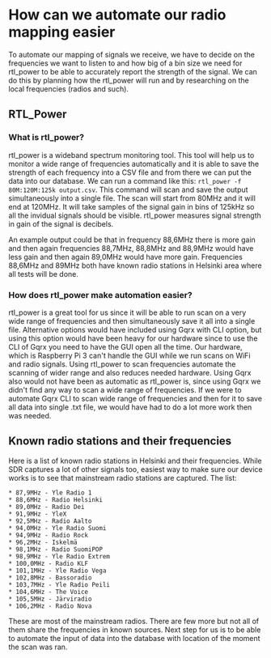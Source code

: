 # How can we automate our radio mapping easier

To automate our mapping of signals we receive, we have to decide on the frequencies we want to listen to and how big of a bin size we need for rtl_power to be able to accurately report the strength of the signal. We can do this by planning how the rtl_power will run and by researching on the local frequencies (radios and such). 

## RTL_Power

### What is rtl_power?

rtl_power is a wideband spectrum monitoring tool. This tool will help us to monitor a wide range of frequencies automatically and it is able to save the strength of each frequency into a CSV file and from there we can put the data into our database. We can run a command like this: ```rtl_power -f 80M:120M:125k output.csv```. This command will scan and save the output simultaneously into a single file. The scan will start from 80MHz and it will end at 120MHz. It will take samples of the signal gain in bins of 125kHz so all the invidual signals should be visible. rtl_power measures signal strength in gain of the signal is decibels. 

An example output could be that in frequency 88,6MHz there is more gain and then again frequencies 88,7MHz, 88,8MHz and 88,9MHz would have less gain and then again 89,0MHz would have more gain. Frequencies 88,6MHz and 89MHz both have known radio stations in Helsinki area where all tests will be done. 

### How does rtl_power make automation easier?

rtl_power is a great tool for us since it will be able to run scan on a very wide range of frequencies and then simultaneously save it all into a single file. Alternative options would have included using Gqrx with CLI option, but using this option would have been heavy for our hardware since to use the CLI of Gqrx you need to have the GUI open all the time. Our hardware, which is Raspberry Pi 3 can't handle the GUI while we run scans on WiFi and radio signals. Using rtl_power to scan frequencies automate the scanning of wider range and also reduces needed hardware. Using Gqrx also would not have been as automatic as rtl_power is, since using Gqrx we didn't find any way to scan a wide range of frequencies. If we were to automate Gqrx CLI to scan wide range of frequencies and then for it to save all data into single .txt file, we would have had to do a lot more work then was needed. 

## Known radio stations and their frequencies

Here is a list of known radio stations in Helsinki and their frequencies. While SDR captures a lot of other signals too, easiest way to make sure our device works is to see that mainstream radio stations are captured. The list:
``` 
* 87,9MHz - Yle Radio 1
* 88,6MHz - Radio Helsinki
* 89,0MHz - Radio Dei
* 91,9MHz - YleX
* 92,5MHz - Radio Aalto
* 94,0MHz - Yle Radio Suomi
* 94,9MHz - Radio Rock
* 96,2MHz - Iskelmä
* 98,1MHz - Radio SuomiPOP
* 98,9MHz - Yle Radio Extrem
* 100,0MHz - Radio KLF
* 101,1MHz - Yle Radio Vega
* 102,8MHz - Bassoradio
* 103,7MHz - Yle Radio Peili
* 104,6MHz - The Voice
* 105,5MHz - Järviradio
* 106,2MHz - Radio Nova
```

These are most of the mainstream radios. There are few more but not all of them share the frequencies in known sources. Next step for us is to be able to automate the input of data into the database with location of the moment the scan was ran. 

